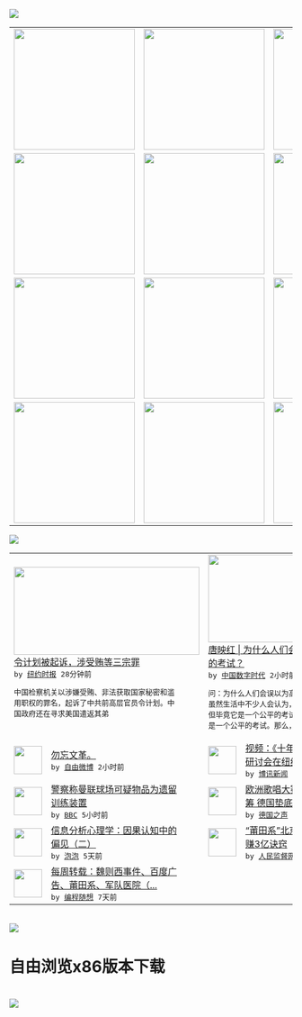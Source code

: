 

<a href="https://github.com/greatfire/z/raw/master/FreeBrowser.apk"><img src="https://raw.githubusercontent.com/greatfire/wiki/master/x/header.png" /></a><table><tr><td width="262" align="center" valign="center"><a href="https://github.com/greatfire/wiki/wiki/nyt" title="纽约时报中文网 国际纵览"><img src="https://raw.githubusercontent.com/greatfire/wiki/master/x/nyt_flag.png" width="215"/></a></td><td width="262" align="center" valign="center"><a href="https://github.com/greatfire/wiki/wiki/dw" title=""><img src="https://raw.githubusercontent.com/greatfire/wiki/master/x/dw_flag.png" width="215"/></a></td><td width="262" align="center" valign="center"><a href="https://github.com/greatfire/wiki/wiki/rmjd" title=""><img src="https://raw.githubusercontent.com/greatfire/wiki/master/x/rmjd_flag.png" width="215"/></a></td></tr><tr><td width="262" align="center" valign="center"><a href="https://github.com/paopaonetizen/website" title="泡泡 - 未经审查的互联网信息"><img src="https://raw.githubusercontent.com/greatfire/wiki/master/x/pp_flag.png" width="215"/></a></td><td width="262" align="center" valign="center"><a href="https://github.com/getlantern/mirror" title="以及自由微博和GreatFire.org官方中文论坛"><img src="https://raw.githubusercontent.com/greatfire/wiki/master/x/lantern_flag.png" width="215"/></a></td><td width="262" align="center" valign="center"><a href="https://github.com/cdtmirrors/m/" title=""><img src="https://raw.githubusercontent.com/greatfire/wiki/master/x/cdt_flag.png" width="215"/></a></td></tr><tr><td width="262" align="center" valign="center"><a href="https://github.com/program-think/blog" title="编程随想的博客"><img src="https://raw.githubusercontent.com/greatfire/wiki/master/x/pt_flag.png" width="215"/></a></td><td width="262" align="center" valign="center"><a href="https://github.com/greatfire/wiki/wiki/bbc" title=""><img src="https://raw.githubusercontent.com/greatfire/wiki/master/x/bbc_flag.png" width="215"/></a></td><td width="262" align="center" valign="center"><a href="https://github.com/freeweibo/s" title="自由微博 - 匿名和不受屏蔽的新浪微博搜索"><img src="https://raw.githubusercontent.com/greatfire/wiki/master/x/fw_flag.png" width="215"/></a></td></tr><tr><td width="262" align="center" valign="center"><a href="https://github.com/greatfire/wiki/wiki/google" title=""><img src="https://raw.githubusercontent.com/greatfire/wiki/master/x/google_flag.png" width="215"/></a></td><td width="262" align="center" valign="center"><a href="https://github.com/bxnews/boxun" title=""><img src="https://raw.githubusercontent.com/greatfire/wiki/master/x/bx_flag.png" width="215"/></a></td><td width="262" align="center" valign="center"><a href="https://github.com/greatfire/wiki/wiki/open-source" title="欢迎访问GreatFire.org开发者项目网站"><img src="https://raw.githubusercontent.com/greatfire/wiki/master/x/open-source_flag.png" width="215"/></a></td></tr></table><img src="https://raw.githubusercontent.com/greatfire/wiki/master/x/newsfeed text.png" /><table cols="4"><tr><td colspan="2" width="380"><a href="https://d7odklm2qes9e.cloudfront.net/china/20160516/c16china/"><img src="https://static01.nyt.com/images/2016/05/14/world/14China-web/14China-web-articleInline.jpg" width="330" height="156"/></a></br><a href="https://d7odklm2qes9e.cloudfront.net/china/20160516/c16china/">令计划被起诉，涉受贿等三宗罪</a></br><kbd> by <a href="http://m.cn.nytimes.com/">纽约时报</a> 28分钟前 </kbd></br><pre>中国检察机关以涉嫌受贿、非法获取国家秘密和滥<br/>用职权的罪名，起诉了中共前高层官员令计划。中<br/>国政府还在寻求美国遣返其弟</pre></td><td colspan="2" width="380"><a href="http://feedproxy.google.com/~r/chinadigitaltimes/yqjh/~3/UUs3w1Dl29E/"><img src="http://i0.wp.com/chinadigitaltimes.net/chinese/files/2016/05/%E9%AB%98%E8%80%83%E5%85%AC%E6%AD%A3.jpg?resize=388%2C776" width="330" height="156"/></a></br><a href="http://feedproxy.google.com/~r/chinadigitaltimes/yqjh/~3/UUs3w1Dl29E/">唐映红 | 为什么人们会误以为高考是公平<br/>的考试？</a></br><kbd> by <a href="http://chinadigitaltimes.net/chinese/">中国数字时代</a> 2小时前 </kbd></br><pre>问：为什么人们会误以为高考是公平的考试？答：<br/>虽然生活中不少人会认为，尽管高考有种种不是，<br/>但毕竟它是一个公平的考试。其实，高考从来就不<br/>是一个公平的考试。那么，为什...</pre></td></tr><tr><td><img src="http://ww3.sinaimg.cn/large/73570bbdgw1f3wxqhzb0fj20fa0acmy9.jpg" width="50" height="50"/></td><td width="280"><a href="https://freeweibo.com/weibo/3975689655118869">勿忘文革。</a></br><kbd> by <a href="https://freeweibo.com/">自由微博</a> 2小时前 </kbd></td><td><img src="https://raw.githubusercontent.com/greatfire/wiki/master/x/bx_logo.png" width="50" height="50"/></td><td width="280"><a href="http://www.boxun.com/news/gb/intl/2016/05/201605160658.shtml">视频：《十年文革，百年反思》<br/>研讨会在纽约召开</a></br><kbd> by <a href="http://www.boxun.com">博讯新闻</a> 3小时前 </kbd></td></tr><tr><td><img src="http://a.files.bbci.co.uk/worldservice/live/assets/images/2016/05/15/160515150742_united_fans144.gif" width="50" height="50"/></td><td width="280"><a href="http://www.bbc.com/zhongwen/simp/uk/2016/05/160515_manchester_bomb_alert">警察称曼联球场可疑物品为遗留<br/>训练装置</a></br><kbd> by <a href="http://www.bbc.co.uk/zhongwen/simp">BBC</a> 5小时前 </kbd></td><td><img src="http://www.dw.com/image/0,,19258697_302,00.jpg" width="50" height="50"/></td><td width="280"><a href="http://dw.com/p/1Io9R?maca=chi-GK-text-greatfire-all-chinese-15625-xml-mrss">欧洲歌唱大赛落幕 乌克兰拨头<br/>筹 德国垫底</a></br><kbd> by <a href="http://dw.de">德国之声</a> 1天前 </kbd></td></tr><tr><td><img src="https://raw.githubusercontent.com/greatfire/wiki/master/x/pp_logo.png" width="50" height="50"/></td><td width="280"><a href="https://pao-pao.net/article/695">信息分析心理学：因果认知中的<br/>偏见（二）</a></br><kbd> by <a href="https://pao-pao.net">泡泡</a> 5天前 </kbd></td><td><img src="http://www.rmjdw.com/uploads/160510/3-1605102102421C.jpg" width="50" height="50"/></td><td width="280"><a href="http://www.rmjdw.com//tebiebaodao/20160510/15526.html">“莆田系”北京德胜门中医院年<br/>赚3亿诀窍 </a></br><kbd> by <a href="http://www.rmjdw.com/">人民监督网</a> 5天前 </kbd></td></tr><tr><td><img src="https://lh5.googleusercontent.com/TrrQPTe4daihdQAkIoubxaVbX2-bwHlx7EBiGuOLDmdqrEupJTJG16xVMEsBxvo6oeZoLuJjBdRoA5VAz-5m_CIS0rHQt4V0cIJMpYYQuRdJgKdH1aFT-XYcmalttQaCr-PxcfYDPes" width="50" height="50"/></td><td width="280"><a href="http://feedproxy.google.com/~r/programthink/~3/lyLSIkQnnrc/weekly-share-101.html">每周转载：魏则西事件、百度广<br/>告、莆田系、军队医院（...</a></br><kbd> by <a href="http://program-think.blogspot.com">编程随想</a> 7天前 </kbd></td></table></br><a href="https://github.com/greatfire/z/raw/master/FreeBrowser.apk"><img src="https://raw.githubusercontent.com/greatfire/wiki/master/x/download app.png" /></a><h1>自由浏览x86版本下载<h1><a href="https://github.com/greatfire/z/raw/master/FreeBrowser-x86.apk"><img src="https://raw.githubusercontent.com/greatfire/images/master/fb86.qr.png" /></a>